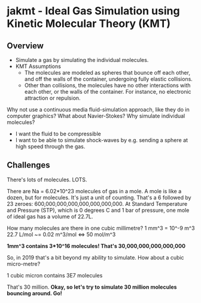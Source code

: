 jakmt - Ideal Gas Simulation using Kinetic Molecular Theory (KMT)
===

Overview
-

* Simulate a gas by simulating the individual molecules.
* KMT Assumptions
    * The molecules are modeled as spheres that bounce off each other, and off the walls of the container, undergoing fully elastic collisions.
    * Other than collisions, the molecules have no other interactions with each other, or the walls of the container. For instance, no electronic attraction or repulsion.

Why not use a continuous media fluid-simulation approach, like they do in computer graphics? What about Navier-Stokes? Why simulate individual molecules?

* I want the fluid to be compressible
* I want to be able to simulate shock-waves by e.g. sending a sphere at high speed through the gas.

Challenges
-
There's lots of molecules. LOTS.

There are Na = 6.02*10^23 molecules of gas in a mole. A mole is like a dozen, but for molecules. It's just a unit of counting. That's a 6 followed by 23 zeroes: 600,000,000,000,000,000,000,000. At Standard Temperature and Pressure (STP), which is 0 degrees C and 1 bar of pressure, one mole of ideal gas has a volume of 22.7L.

How many molecules are there in one cubic millimetre?
1 mm^3 = 10^-9 m^3
22.7 L/mol ~= 0.02 m^3/mol <=> 50 mol/m^3

__1mm^3 contains 3*10^16 molecules! That's 30,000,000,000,000,000__

So, in 2019 that's a bit beyond my ability to simulate. How about a cubic micro-metre?

1 cubic micron contains 3E7 molecules

That's 30 million. __Okay, so let's try to simulate 30 million molecules bouncing around. Go!__
